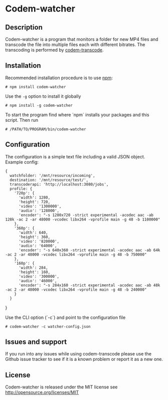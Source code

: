 # Codem-watcher

## Description
Codem-watcher is a program that monitors a folder for new MP4 files and transcode the
file into multiple files each with different bitrates. The transcoding is performed by
[codem-transcode](www.transcodem.com).

## Installation
Recommended installation procedure is to use [npm](npmjs.org):

    # npm install codem-watcher

Use the `-g` option to install it globally

    # npm install -g codem-watcher
    
To start the program find where ´npm´ installs your packages and this script. Then run

    # /PATH/TO/PROGRAM/bin/codem-watcher

## Configuration

The configuration is a simple text file including a valid JSON object. Example config:

    {
      watchfolder: '/mnt/resource/incoming',
      destination: '/mnt/resource/test/',
      transcoderapi: 'http://localhost:3080/jobs',
      profile: {
        '720p': {
          'width': 1280,
          'height': 720,
          'video': '1300000',
          'audio': '128000',
          'encoder': "-s 1280x720 -strict experimental -acodec aac -ab 128k -ac 2 -ar 48000 -vcodec libx264 -vprofile main -g 48 -b 1100000" 
        },
        '360p': {
          'width': 640,
          'height': 360,
          'video': '820000',
          'audio': '64000',
          'encoder': "-s 640x360 -strict experimental -acodec aac -ab 64k -ac 2 -ar 48000 -vcodec libx264 -vprofile main -g 48 -b 750000"
        },
        '160p': {
          'width': 284,
          'height': 160,
          'video': '300000',
          'audio': '46000',
          'encoder': "-s 284x160 -strict experimental -acodec aac -ab 48k -ac 2 -ar 48000 -vcodec libx264 -vprofile main -g 48 -b 240000"
        }
      }
   }

Use the CLI option (´-c´) and point to the configuration file

    # codem-watcher -c watcher-config.json

## Issues and support
If you run into any issues while using codem-transcode please use the Github issue 
tracker to see if it is a known problem or report it as a new one.

## License
Codem-watcher is released under the MIT license see http://opensource.org/licenses/MIT
